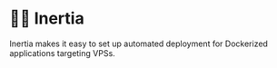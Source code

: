 # 👩‍🚀 Inertia
Inertia makes it easy to set up automated deployment for Dockerized applications targeting VPSs.

